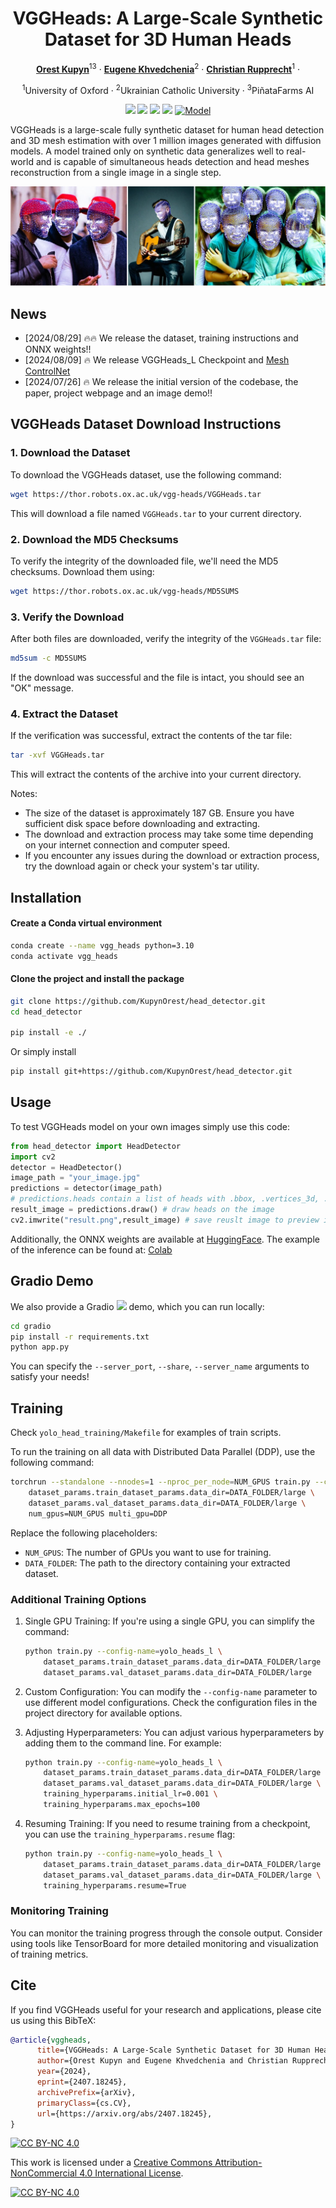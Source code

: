 <div align="center">

# VGGHeads: A Large-Scale Synthetic Dataset for 3D Human Heads

[**Orest Kupyn**](https://github.com/KupynOrest)<sup>13</sup> · [**Eugene Khvedchenia**](https://github.com/BloodAxe)<sup>2</sup> · [**Christian Rupprecht**](https://chrirupp.github.io/)<sup>1</sup> ·

<sup>1</sup>University of Oxford · <sup>2</sup>Ukrainian Catholic University · <sup>3</sup>PiñataFarms AI

<a href='https://www.robots.ox.ac.uk/~vgg/research/vgg-heads/'><img src='https://img.shields.io/badge/Project-Page-green'></a>
<a href='https://arxiv.org/abs/2407.18245'><img src='https://img.shields.io/badge/arXiv Paper-red'></a>
<a href='https://huggingface.co/spaces/okupyn/vgg_heads'><img src='https://img.shields.io/badge/%F0%9F%A4%97%20Hugging%20Face-Spaces-blue'></a>
<a href='https://huggingface.co/okupyn/head-mesh-controlnet-xl'><img src='https://img.shields.io/badge/%F0%9F%A4%97%20ControlNet%20XL-blue'></a>
[![Model](https://img.shields.io/badge/Model-Weights-blue)](https://huggingface.co/okupyn/vgg_heads)

</div>

VGGHeads is a large-scale fully synthetic dataset for human head detection and 3D mesh estimation with over 1 million images generated with diffusion models. A model trained only on synthetic data generalizes well to real-world and is capable of simultaneous heads detection and head meshes reconstruction from a single image in a single step.

![banner](./images/banner.jpg)

## News
- [2024/08/29] 🔥🔥 We release the dataset, training instructions and ONNX weights!!
- [2024/08/09] 🔥 We release VGGHeads_L Checkpoint and [Mesh ControlNet](https://huggingface.co/okupyn/head-mesh-controlnet-xl)
- [2024/07/26] 🔥 We release the initial version of the codebase, the paper, project webpage and an image demo!!

## VGGHeads Dataset Download Instructions

### 1. Download the Dataset

To download the VGGHeads dataset, use the following command:

```bash
wget https://thor.robots.ox.ac.uk/vgg-heads/VGGHeads.tar
```

This will download a file named `VGGHeads.tar` to your current directory.

### 2. Download the MD5 Checksums

To verify the integrity of the downloaded file, we'll need the MD5 checksums. Download them using:

```bash
wget https://thor.robots.ox.ac.uk/vgg-heads/MD5SUMS
```

### 3. Verify the Download

After both files are downloaded, verify the integrity of the `VGGHeads.tar` file:

```bash
md5sum -c MD5SUMS
```

If the download was successful and the file is intact, you should see an "OK" message.

### 4. Extract the Dataset

If the verification was successful, extract the contents of the tar file:

```bash
tar -xvf VGGHeads.tar
```

This will extract the contents of the archive into your current directory.

Notes:

- The size of the dataset is approximately 187 GB. Ensure you have sufficient disk space before downloading and extracting.
- The download and extraction process may take some time depending on your internet connection and computer speed.
- If you encounter any issues during the download or extraction process, try the download again or check your system's tar utility.

## Installation

#### Create a Conda virtual environment

```bash
conda create --name vgg_heads python=3.10
conda activate vgg_heads
```

#### Clone the project and install the package

```bash
git clone https://github.com/KupynOrest/head_detector.git
cd head_detector

pip install -e ./
```

Or simply install

```bash
pip install git+https://github.com/KupynOrest/head_detector.git
```

## Usage

To test VGGHeads model on your own images simply use this code:

```python
from head_detector import HeadDetector
import cv2
detector = HeadDetector()
image_path = "your_image.jpg"
predictions = detector(image_path)
# predictions.heads contain a list of heads with .bbox, .vertices_3d, .head_pose params
result_image = predictions.draw() # draw heads on the image
cv2.imwrite("result.png",result_image) # save reuslt image to preview it.
```

Additionally, the ONNX weights are available at <a href='https://huggingface.co/okupyn/vgg_heads/tree/main'>HuggingFace</a>. The example of the inference can be found at: <a href='https://colab.research.google.com/drive/1EJn9dPdlX2qIWrZok9LF185ZJwAGOr9Y'>Colab</a>

## Gradio Demo

We also provide a Gradio <a href='https://github.com/gradio-app/gradio'><img src='https://img.shields.io/github/stars/gradio-app/gradio'></a> demo, which you can run locally:

```bash
cd gradio
pip install -r requirements.txt
python app.py
```
You can specify the `--server_port`, `--share`, `--server_name` arguments to satisfy your needs!

## Training

Check `yolo_head_training/Makefile` for examples of train scripts.

To run the training on all data with Distributed Data Parallel (DDP), use the following command:

```bash
torchrun --standalone --nnodes=1 --nproc_per_node=NUM_GPUS train.py --config-name=yolo_heads_l \
    dataset_params.train_dataset_params.data_dir=DATA_FOLDER/large \
    dataset_params.val_dataset_params.data_dir=DATA_FOLDER/large \
    num_gpus=NUM_GPUS multi_gpu=DDP
```

Replace the following placeholders:
- `NUM_GPUS`: The number of GPUs you want to use for training.
- `DATA_FOLDER`: The path to the directory containing your extracted dataset.

### Additional Training Options

1. Single GPU Training:
   If you're using a single GPU, you can simplify the command:
   ```bash
   python train.py --config-name=yolo_heads_l \
       dataset_params.train_dataset_params.data_dir=DATA_FOLDER/large \
       dataset_params.val_dataset_params.data_dir=DATA_FOLDER/large
   ```

2. Custom Configuration:
   You can modify the `--config-name` parameter to use different model configurations. Check the configuration files in the project directory for available options.

3. Adjusting Hyperparameters:
   You can adjust various hyperparameters by adding them to the command line. For example:
   ```bash
   python train.py --config-name=yolo_heads_l \
       dataset_params.train_dataset_params.data_dir=DATA_FOLDER/large \
       dataset_params.val_dataset_params.data_dir=DATA_FOLDER/large \
       training_hyperparams.initial_lr=0.001 \
       training_hyperparams.max_epochs=100
   ```

4. Resuming Training:
   If you need to resume training from a checkpoint, you can use the `training_hyperparams.resume` flag:
   ```bash
   python train.py --config-name=yolo_heads_l \
       dataset_params.train_dataset_params.data_dir=DATA_FOLDER/large \
       dataset_params.val_dataset_params.data_dir=DATA_FOLDER/large \
       training_hyperparams.resume=True
   ```

### Monitoring Training

You can monitor the training progress through the console output. Consider using tools like TensorBoard for more detailed monitoring and visualization of training metrics.

## Cite

If you find VGGHeads useful for your research and applications, please cite us using this BibTeX:

```bibtex
@article{vggheads,
      title={VGGHeads: A Large-Scale Synthetic Dataset for 3D Human Heads},
      author={Orest Kupyn and Eugene Khvedchenia and Christian Rupprecht},
      year={2024},
      eprint={2407.18245},
      archivePrefix={arXiv},
      primaryClass={cs.CV},
      url={https://arxiv.org/abs/2407.18245},
}
```

 [![CC BY-NC 4.0][cc-by-nc-shield]][cc-by-nc]

This work is licensed under a
[Creative Commons Attribution-NonCommercial 4.0 International License][cc-by-nc].

[![CC BY-NC 4.0][cc-by-nc-image]][cc-by-nc]

[cc-by-nc]: https://creativecommons.org/licenses/by-nc/4.0/
[cc-by-nc-image]: https://licensebuttons.net/l/by-nc/4.0/88x31.png
[cc-by-nc-shield]: https://img.shields.io/badge/License-CC%20BY--NC%204.0-lightgrey.svg
